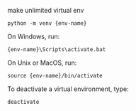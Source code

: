 make unlimited virtual env
```
python -m venv {env-name}
```
On Windows, run:

```
{env-name}\Scripts\activate.bat
```
On Unix or MacOS, run:

```
source {env-name}/bin/activate
```
To deactivate a virtual environment, type:
```
deactivate
```